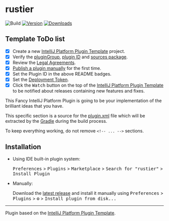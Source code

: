 # rustier

![Build](https://github.com/DanielRamosAcosta/rustier/workflows/Build/badge.svg)
[![Version](https://img.shields.io/jetbrains/plugin/v/15415.svg)](https://plugins.jetbrains.com/plugin/15415)
[![Downloads](https://img.shields.io/jetbrains/plugin/d/15415.svg)](https://plugins.jetbrains.com/plugin/15415)

## Template ToDo list
- [x] Create a new [IntelliJ Platform Plugin Template][template] project.
- [x] Verify the [pluginGroup](/gradle.properties), [plugin ID](/src/main/resources/META-INF/plugin.xml) and [sources package](/src/main/kotlin).
- [x] Review the [Legal Agreements](https://plugins.jetbrains.com/docs/marketplace/legal-agreements.html).
- [x] [Publish a plugin manually](https://www.jetbrains.org/intellij/sdk/docs/basics/getting_started/publishing_plugin.html) for the first time.
- [x] Set the Plugin ID in the above README badges.
- [x] Set the [Deployment Token](https://plugins.jetbrains.com/docs/marketplace/plugin-upload.html).
- [x] Click the <kbd>Watch</kbd> button on the top of the [IntelliJ Platform Plugin Template][template] to be notified about releases containing new features and fixes.

<!-- Plugin description -->
This Fancy IntelliJ Platform Plugin is going to be your implementation of the brilliant ideas that you have.

This specific section is a source for the [plugin.xml](/src/main/resources/META-INF/plugin.xml) file which will be extracted by the [Gradle](/build.gradle.kts) during the build process.

To keep everything working, do not remove `<!-- ... -->` sections. 
<!-- Plugin description end -->

## Installation

- Using IDE built-in plugin system:
  
  <kbd>Preferences</kbd> > <kbd>Plugins</kbd> > <kbd>Marketplace</kbd> > <kbd>Search for "rustier"</kbd> >
  <kbd>Install Plugin</kbd>
  
- Manually:

  Download the [latest release](https://github.com/DanielRamosAcosta/rustier/releases/latest) and install it manually using
  <kbd>Preferences</kbd> > <kbd>Plugins</kbd> > <kbd>⚙️</kbd> > <kbd>Install plugin from disk...</kbd>


---
Plugin based on the [IntelliJ Platform Plugin Template][template].

[template]: https://github.com/JetBrains/intellij-platform-plugin-template
